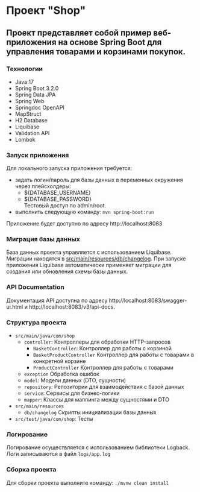 # Проект "Shop"

## Проект представляет собой пример веб-приложения на основе Spring Boot для управления товарами и корзинами покупок.

### Технологии

* Java 17
* Spring Boot 3.2.0
* Spring Data JPA
* Spring Web
* Springdoc OpenAPI
* MapStruct
* H2 Database
* Liquibase
* Validation API
* Lombok

### Запуск приложения

Для локального запуска приложения требуется:

* задать логин/пароль для базы данных в переменных окружения через плейсхолдеры:
    * ${DATABASE_USERNAME}
    * ${DATABASE_PASSWORD}<br>
      Тестовый доступ по admin/root.
* выполнить следующую команду: `mvn spring-boot:run`

Приложение будет доступно по адресу http://localhost:8083

### Миграция базы данных

База данных проекта управляется с использованием Liquibase.<br>
Миграции находятся в [src/main/resources/db/changelog](src/main/resources/db/changelog).
При запуске приложения Liquibase автоматически применяет миграции для создания или обновления схемы базы данных.

### API Documentation

Документация API доступна по адресу http://localhost:8083/swagger-ui.html и http://localhost:8083/v3/api-docs.

### Структура проекта

* `src/main/java/com/shop`
    * `controller`: Контроллеры для обработки HTTP-запросов
        * `BasketController`: Контроллер для работы с корзиной
        * `BasketProductController` Контроллер для работы с товарами в конкретной корзине
        * `ProductController` Контроллер для работы с товарами
    * `exception` Обработка ошибок
    * `model`: Модели данных (DTO, сущности)
    * `repository`: Репозитории для взаимодействия с базой данных
    * `service`: Сервисы для бизнес-логики
    * `mapper`: Классы для маппинга между сущностями и DTO
* `src/main/resources`
    * `db/changelog` Скрипты инициализации базы данных
* `src/test/java/com/shop`: Тесты

### Логирование

Логирование осуществляется с использованием библиотеки Logback. Логи записываются в файл `logs/app.log`

### Сборка проекта

Для сборки проекта выполните команду: `./mvnw clean install`